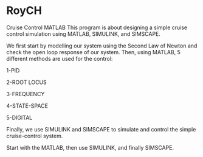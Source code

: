 # RoyCH
Cruise Control MATLAB
This program is about designing a simple cruise control simulation using MATLAB, SIMULINK, and SIMSCAPE.

We first start by modelling our system using the Second Law of Newton and check the open loop response of our system.
Then, using MATLAB, 5 different methods are used for the control:

1-PID 

2-ROOT LOCUS

3-FREQUENCY

4-STATE-SPACE

5-DIGITAL

Finally, we use SIMULINK and SIMSCAPE to simulate and control the simple cruise-control system.

Start with the MATLAB, then use SIMULINK, and finally SIMSCAPE.

